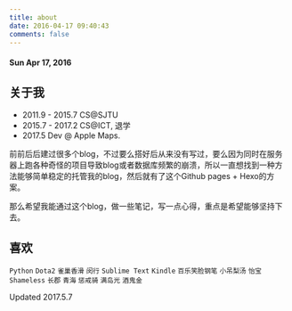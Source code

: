 ```yaml
---
title: about
date: 2016-04-17 09:40:43
comments: false
---
```


#### Sun Apr 17, 2016

## 关于我
* 2011.9 - 2015.7 CS@SJTU
* 2015.7 - 2017.2 CS@ICT, 退学
* 2017.5 Dev @ Apple Maps.

前前后后建过很多个blog，不过要么搭好后从来没有写过，要么因为同时在服务器上跑各种奇怪的项目导致blog或者数据库频繁的崩溃，所以一直想找到一种方法能够简单稳定的托管我的blog，然后就有了这个Github pages + Hexo的方案。 

那么希望我能通过这个blog，做一些笔记，写一点心得，重点是希望能够坚持下去。

## 喜欢
`Python` `Dota2` `雀巢香滑` `闵行` `Sublime Text` `Kindle` `百乐笑脸钢笔` `小吊梨汤` `怡宝` `Shameless` `长郡` `青海` `惩戒骑` `满岛光` `酒鬼金`

Updated 2017.5.7
